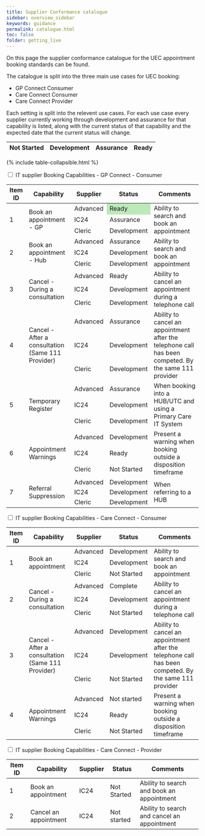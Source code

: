```yaml
---
title: Supplier Conformance catalogue
sidebar: overview_sidebar
keywords: guidance
permalink: catalogue.html
toc: false
folder: getting_live
---
```


On this page the supplier conformance catalogue for the UEC appointment booking standards can be found. 

The catalogue is split into the three main use cases for UEC booking: 
* GP Connect Consumer
* Care Connect Consumer
* Care Connect Provider
     
Each setting is split into the relevent use cases. For each use case every supplier currently working through development and assurance for that capability is listed, along with the current status of that capability and the expected date that the current status will change.

| Not Started | Development | Assurance | Ready |
|-------------|-------------|-----------|-------|

{% include table-collapsible.html %} 

<p>
     
<div class="wrap-collabsible">
  <input id="collapsible1" class="toggle" type="checkbox">
  <label for="collapsible1" class="lbl-toggle">IT supplier Booking Capabilities - GP Connect - Consumer</label>
  <div class="collapsible-content">
    <div class="content-inner">
      <p>        
      <table class="pure-table pure-table-bordered"> 
            <thead>
              <tr>
                <th data-field="ID" data-sortable="true">Item ID</th>
                <th data-field="Capability" data-sortable="true">Capability</th>
                <th data-field="Supplier" data-sortable="true">Supplier</th>
                <th data-field="Status" data-sortable="true">Status</th>
                <th data-field="Comments" data-sortable="true">Comments</th>
              </tr>
            </thead>
            <tbody>        
      <!------------------------------ROW----------------------------------->        
              <tr>
                <td rowspan="3">1</td>
                <td rowspan="3">Book an appointment - GP</td>
                <td>Advanced</td>
                <td style="background-color: #bde9ba;">Ready</td>                
                <td rowspan="3">Ability to search and book an appointment</td>
              </tr>  
              <tr>
                <td>IC24</td>
                <td>Assurance</td>               
              </tr>
              <tr>
                <td>Cleric</td>
                <td>Development</td>                  
              </tr>
      <!------------------------------ROW----------------------------------->             
              <tr>
                <td rowspan="3">2</td>
                <td rowspan="3">Book an appointment - Hub</td>
                <td>Advanced</td>
                <td>Assurance</td>                
                <td rowspan="3">Ability to search and book an appointment</td>
              </tr>  
              <tr>
                <td>IC24</td>
                <td>Development</td>                   
              </tr>
              <tr>
                <td>Cleric</td>
                <td>Development</td>                   
              </tr>
      <!------------------------------ROW----------------------------------->             
              <tr>
                <td rowspan="3">3</td>
                <td rowspan="3">Cancel - During a consultation</td>
                <td>Advanced</td>
                <td>Ready</td>
                <td rowspan="3">Ability to cancel an appointment during a telephone call</td>
              </tr>  
              <tr>
                <td>IC24</td>
                <td>Development</td>                      
              </tr>
              <tr>
                <td>Cleric</td>
                <td>Development</td>                       
              </tr>
      <!------------------------------ROW----------------------------------->             
              <tr>
                <td rowspan="3">4</td>
                <td rowspan="3">Cancel - After a consultation (Same 111 Provider)</td>
                <td>Advanced</td>
                <td>Assurance</td>                
                <td rowspan="3">Ability to cancel an appointment after the telephone call has been competed.  By the same 111 provider </td>
              </tr>  
              <tr>
                <td>IC24</td>
                <td>Development</td>               
              </tr>
              <tr>
                <td>Cleric</td>
                <td>Development</td>                     
              </tr>
      <!------------------------------ROW----------------------------------->             
              <tr>
                <td rowspan="3">5</td>
                <td rowspan="3">Temporary Register</td>
                <td>Advanced</td>
                <td>Assurance</td>               
                <td rowspan="3">When booking into a HUB/UTC and using a Primary Care IT System</td>
              </tr>  
              <tr>
                <td>IC24</td>
                <td>Development</td>                  
              </tr>
              <tr>
                <td>Cleric</td>
                <td>Development</td>       
              </tr>
      <!------------------------------ROW----------------------------------->             
              <tr>
                <td rowspan="3">6</td>
                <td rowspan="3">Appointment Warnings</td>
                <td>Advanced</td>
                <td>Development</td>               
                <td rowspan="3">Present a warning when booking outside a disposition timeframe</td>
              </tr>  
              <tr>
                <td>IC24</td>               
                <td>Ready</td>         
              </tr>
              <tr>
                <td>Cleric</td>               
                <td>Not Started</td>         
              </tr>
      <!------------------------------ROW----------------------------------->             
              <tr>
                <td rowspan="3">7</td>
                <td rowspan="3">Referral Suppression</td>
                <td>Advanced</td>
                <td>Development</td>              
                <td rowspan="3">When referring to a HUB</td>
              </tr>  
              <tr>
                <td>IC24</td>
                <td>Development</td>                      
              </tr>
              <tr>
                <td>Cleric</td>
                <td>Development</td>                        
              </tr>
            </tbody>
      </table> 
      </p>
    </div>
  </div>
</div>

<p>
     
<div class="wrap-collabsible">
  <input id="collapsible2" class="toggle" type="checkbox">
  <label for="collapsible2" class="lbl-toggle">IT supplier Booking Capabilities - Care Connect - Consumer</label>
  <div class="collapsible-content">
    <div class="content-inner">
      <p>        
      <table class="pure-table pure-table-bordered"> 
            <thead>
              <tr>
                <th data-field="ID" data-sortable="true">Item ID</th>
                <th data-field="Capability" data-sortable="true">Capability</th>
                <th data-field="Supplier" data-sortable="true">Supplier</th>
                <th data-field="Status" data-sortable="true">Status</th>                
                <th data-field="Comments" data-sortable="true">Comments</th>
              </tr>
            </thead>
            <tbody>        
      <!------------------------------ROW----------------------------------->        
              <tr>
                <td rowspan="3">1</td>
                <td rowspan="3">Book an appointment</td>
                <td>Advanced</td>
                <td>Development</td>                
                <td rowspan="3">Ability to search and book an appointment</td>
              </tr>  
              <tr>
                <td>IC24</td>
                <td>Development</td>                       
              </tr>
              <tr>
                <td>Cleric</td>
                <td>Not Started</td>                    
              </tr>    
      <!------------------------------ROW----------------------------------->             
              <tr>
                <td rowspan="3">2</td>
                <td rowspan="3">Cancel - During a consultation</td>
                <td>Advanced</td>
                <td>Complete</td>               
                <td rowspan="3">Ability to cancel an appointment during a telephone call</td>
              </tr>  
              <tr>
                <td>IC24</td>
                <td>Development</td>                   
              </tr>
              <tr>
                <td>Cleric</td>
                <td>Not Started</td>                   
              </tr>
      <!------------------------------ROW----------------------------------->             
              <tr>
                <td rowspan="3">3</td>
                <td rowspan="3">Cancel - After a consultation (Same 111 Provider)</td>
                <td>Advanced</td>
                <td>Development</td>               
                <td rowspan="3">Ability to cancel an appointment after the telephone call has been competed.  By the same 111 provider </td>
              </tr>  
              <tr>
                <td>IC24</td>
                <td>Development</td>                       
              </tr>
              <tr>
                <td>Cleric</td>
                <td>Not Started</td>                        
              </tr>     
      <!------------------------------ROW----------------------------------->             
              <tr>
                <td rowspan="3">4</td>
                <td rowspan="3">Appointment Warnings</td>
                <td>Advanced</td>
                <td>Not started</td>               
                <td rowspan="3">Present a warning when booking outside a disposition timeframe</td>
              </tr>  
              <tr>
                <td>IC24</td>               
                <td>Ready</td>         
              </tr>
              <tr>
                <td>Cleric</td>                
                <td>Not Started</td>         
              </tr>      
            </tbody>
      </table> 
      </p>
    </div>
  </div>
</div>

<p>
     
<div class="wrap-collabsible">
  <input id="collapsible3" class="toggle" type="checkbox">
  <label for="collapsible3" class="lbl-toggle">IT supplier Booking Capabilities - Care Connect - Provider</label>
  <div class="collapsible-content">
    <div class="content-inner">
      <p>        
      <table class="pure-table pure-table-bordered"> 
            <thead>
              <tr>
                <th data-field="ID" data-sortable="true">Item ID</th>
                <th data-field="Capability" data-sortable="true">Capability</th>
                <th data-field="Supplier" data-sortable="true">Supplier</th>
                <th data-field="Status" data-sortable="true">Status</th>                
                <th data-field="Comments" data-sortable="true">Comments</th>
              </tr>
            </thead>
            <tbody>        
      <!------------------------------ROW----------------------------------->     
              <tr>
                <td>1</td>
                <td>Book an appointment</td>
                <td>IC24</td>                
                <td>Not Started</td>
                <td>Ability to search and book an appointment </td>
              </tr>                  
      <!------------------------------ROW----------------------------------->    
              <tr>
                <td>2</td>
                <td>Cancel an appointment </td>
                <td>IC24</td>
                <td>Not started</td>
                <td>Ability to search and cancel an appointment</td>
              </tr>                   
            </tbody>
      </table> 
      </p>
    </div>
  </div>
</div>
